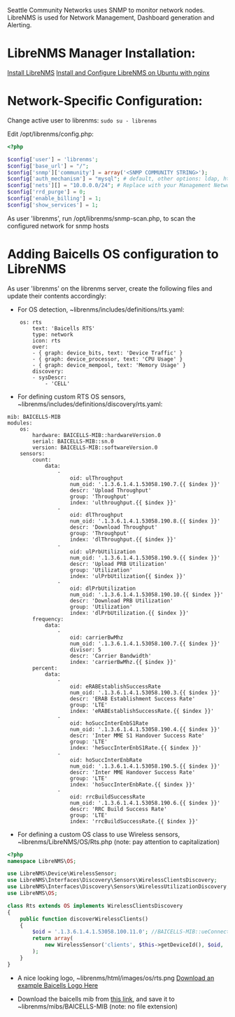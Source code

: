 Seattle Community Networks uses SNMP to monitor network nodes. LibreNMS is used for Network Management, Dashboard generation and Alerting.

# LibreNMS Manager Installation:
[Install LibreNMS](https://docs.librenms.org/Installation/Install-LibreNMS/)
[Install and Configure LibreNMS on Ubuntu with nginx](https://computingforgeeks.com/how-to-install-and-configure-librenms-on-ubuntu-with-nginx/)

# Network-Specific Configuration:
Change active user to librenms:
```sudo su - librenms```

Edit /opt/librenms/config.php:

```php
<?php

$config['user'] = 'librenms';
$config['base_url'] = "/";
$config['snmp']['community'] = array('<SNMP COMMUNITY STRING>');
$config['auth_mechanism'] = "mysql"; # default, other options: ldap, http-auth
$config['nets'][] = "10.0.0.0/24"; # Replace with your Management Network Subdomain
$config['rrd_purge'] = 0;
$config['enable_billing'] = 1;
$config['show_services'] = 1;
```

As user 'librenms', run /opt/librenms/snmp-scan.php, to scan the configured network for snmp hosts

# Adding Baicells OS configuration to LibreNMS

As user 'librenms' on the librenms server, create the following files and update their contents accordingly:
* For OS detection, ~librenms/includes/definitions/rts.yaml:
```
	os: rts
		text: 'Baicells RTS'
		type: network
		icon: rts
		over:
		- { graph: device_bits, text: 'Device Traffic' }
		- { graph: device_processor, text: 'CPU Usage' }
		- { graph: device_mempool, text: 'Memory Usage' }
		discovery:
		- sysDescr:
			- 'CELL'
```

* For defining custom RTS OS sensors, ~librenms/includes/definitions/discovery/rts.yaml:

```
mib: BAICELLS-MIB
modules:
	os:
    	hardware: BAICELLS-MIB::hardwareVersion.0
    	serial: BAICELLS-MIB::sn.0
    	version: BAICELLS-MIB::softwareVersion.0
	sensors:
    	count:
        	data:
            	-
                	oid: ulThroughput
                	num_oid: '.1.3.6.1.4.1.53058.190.7.{{ $index }}'
                	descr: 'Upload Throughput'
                	group: 'Throughput'
                	index: 'ulthroughput.{{ $index }}'
            	-
                	oid: dlThroughput
                	num_oid: '.1.3.6.1.4.1.53058.190.8.{{ $index }}'
                	descr: 'Download Throughput'
                	group: 'Throughput'
                	index: 'dlThroughput.{{ $index }}'
            	-
                	oid: ulPrbUtilization
                	num_oid: '.1.3.6.1.4.1.53058.190.9.{{ $index }}'
                	descr: 'Upload PRB Utilization'
                	group: 'Utilization'
                	index: 'ulPrbUtilization{{ $index }}'
            	-
                	oid: dlPrbUtilization
                	num_oid: '.1.3.6.1.4.1.53058.190.10.{{ $index }}'
                	descr: 'Download PRB Utilization'
                	group: 'Utilization'
                	index: 'dlPrbUtilization.{{ $index }}'
    	frequency:
        	data:
            	-
                	oid: carrierBwMhz
                	num_oid: '.1.3.6.1.4.1.53058.100.7.{{ $index }}'
                	divisor: 5
                	descr: 'Carrier Bandwidth'
                	index: 'carrierBwMhz.{{ $index }}'
    	percent:
        	data:
            	-
                	oid: eRABEstablishSuccessRate
                	num_oid: '.1.3.6.1.4.1.53058.190.3.{{ $index }}'
                	descr: 'ERAB Establishment Success Rate'
                	group: 'LTE'
                	index: 'eRABEstablishSuccessRate.{{ $index }}'
            	-
                	oid: hoSuccInterEnbS1Rate
                	num_oid: '.1.3.6.1.4.1.53058.190.4.{{ $index }}'
                	descr: 'Inter MME S1 Handover Success Rate'
                	group: 'LTE'
                	index: 'heSuccInterEnbS1Rate.{{ $index }}'
            	-
                	oid: hoSuccInterEnbRate
                	num_oid: '.1.3.6.1.4.1.53058.190.5.{{ $index }}'
                	descr: 'Inter MME Handover Success Rate'
                	group: 'LTE'
                	index: 'hoSuccInterEnbRate.{{ $index }}'
            	-
                	oid: rrcBuildSuccessRate
                	num_oid: '.1.3.6.1.4.1.53058.190.6.{{ $index }}'
                	descr: 'RRC Build Success Rate'
                	group: 'LTE'
                	index: 'rrcBuildSuccessRate.{{ $index }}'
```

* For defining a custom OS class to use Wireless sensors, ~librenms/LibreNMS/OS/Rts.php (note: pay attention to capitalization)

```php
<?php
namespace LibreNMS\OS;

use LibreNMS\Device\WirelessSensor;
use LibreNMS\Interfaces\Discovery\Sensors\WirelessClientsDiscovery;
use LibreNMS\Interfaces\Discovery\Sensors\WirelessUtilizationDiscovery;
use LibreNMS\OS;

class Rts extends OS implements WirelessClientsDiscovery
{
	public function discoverWirelessClients()
	{
    	$oid = '.1.3.6.1.4.1.53058.100.11.0'; //BAICELLS-MIB::ueConnections.0
    	return array(
        	new WirelessSensor('clients', $this->getDeviceId(), $oid, 'rts', 1, 'UE Connections')
    	);
	}
}
```

* A nice looking logo, ~librenms/html/images/os/rts.png
[Download an example Baicells Logo Here](https://imgur.com/9AOohPr.png)

* Download the baicells mib from [this link](https://na.baicells.com/download/RTS%203.6%20BAICELLS-MIB.mib), and save it to ~librenms/mibs/BAICELLS-MIB (note: no file extension)